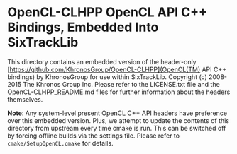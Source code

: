 # OpenCL-CLHPP OpenCL API C++ Bindings, Embedded Into SixTrackLib
This directory contains an embedded version of the header-only
[https://github.com/KhronosGroup/OpenCL-CLHPP](OpenCL(TM) API C++ bindings) by KhronosGroup
for use within SixTrackLib. Copyright (c) 2008-2015 The Khronos Group Inc.
Please refer to the LICENSE.txt file and the OpenCL-CLHPP_README.md files for further information about
the headers themselves.

**Note**: Any system-level present OpenCL C++ API headers have preference over this
embedded version. Plus, we attempt to update the contents of this directory from upstream
every time cmake is run. This can be switched off by forcing offline builds
via the settings file. Please refer to `cmake/SetupOpenCL.cmake` for details.
